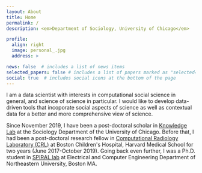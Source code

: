 ```yaml
---
layout: About
title: Home
permalink: /
description: <em>Department of Sociology, University of Chicago</em>

profile:
  align: right
  image: personal_.jpg
  address: >

news: false  # includes a list of news items
selected_papers: false # includes a list of papers marked as "selected={true}"
social: true  # includes social icons at the bottom of the page
---
```


I am a data scientist with interests in computational social science in general, and science of science in particular. I would like to develop data-driven tools that incoporate social aspects of science as well as contextual data for a better and more comprehensive view of science.

Since November 2019, I have been a post-doctoral scholar in [Knowledge Lab](https://www.knowledgelab.org/) at the Sociology Department of the University of Chicago. Before that, I had been a post-doctoral research fellow in [Computational Radiology Laboratory (CRL)](http://crl.med.harvard.edu) at Boston Children's Hospital, Harvard Medical School for two years (June 2017-October 2019). Going back even further, I was a Ph.D. student in [SPIRAL lab](https://web.northeastern.edu/spiral/) at Electrical and Computer Engineering Department of Northeastern University, Boston MA.


